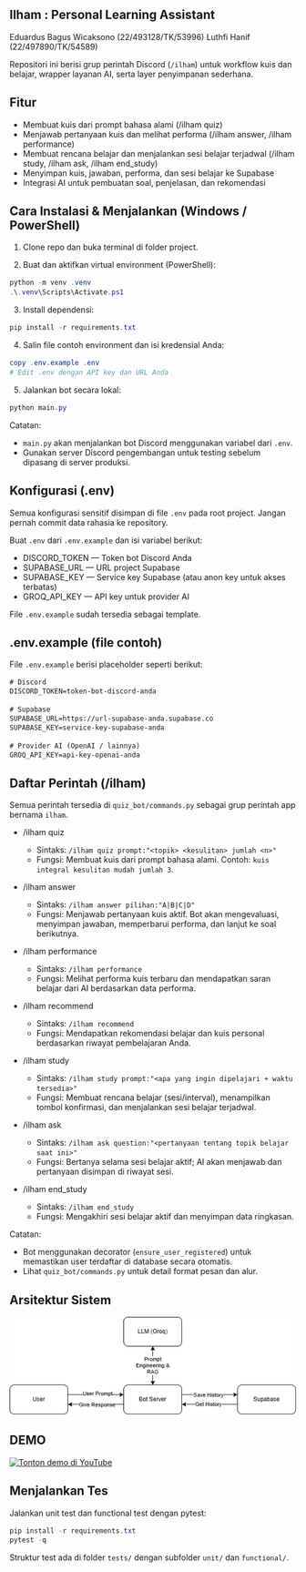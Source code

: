 ## Ilham : Personal Learning Assistant

Eduardus Bagus Wicaksono (22/493128/TK/53996)
Luthfi Hanif (22/497890/TK/54589)

Repositori ini berisi grup perintah Discord (`/ilham`) untuk workflow kuis dan belajar, wrapper layanan AI, serta layer penyimpanan sederhana.

## Fitur
- Membuat kuis dari prompt bahasa alami (/ilham quiz)
- Menjawab pertanyaan kuis dan melihat performa (/ilham answer, /ilham performance)
- Membuat rencana belajar dan menjalankan sesi belajar terjadwal (/ilham study, /ilham ask, /ilham end_study)
- Menyimpan kuis, jawaban, performa, dan sesi belajar ke Supabase
- Integrasi AI untuk pembuatan soal, penjelasan, dan rekomendasi

## Cara Instalasi & Menjalankan (Windows / PowerShell)
1. Clone repo dan buka terminal di folder project.

2. Buat dan aktifkan virtual environment (PowerShell):

```powershell
python -m venv .venv
.\.venv\Scripts\Activate.ps1
```

3. Install dependensi:

```powershell
pip install -r requirements.txt
```

4. Salin file contoh environment dan isi kredensial Anda:

```powershell
copy .env.example .env
# Edit .env dengan API key dan URL Anda
```

5. Jalankan bot secara lokal:

```powershell
python main.py
```

Catatan:
- `main.py` akan menjalankan bot Discord menggunakan variabel dari `.env`.
- Gunakan server Discord pengembangan untuk testing sebelum dipasang di server produksi.

## Konfigurasi (.env)

Semua konfigurasi sensitif disimpan di file `.env` pada root project. Jangan pernah commit data rahasia ke repository.

Buat `.env` dari `.env.example` dan isi variabel berikut:

- DISCORD_TOKEN — Token bot Discord Anda
- SUPABASE_URL — URL project Supabase
- SUPABASE_KEY — Service key Supabase (atau anon key untuk akses terbatas)
- GROQ_API_KEY — API key untuk provider AI 

File `.env.example` sudah tersedia sebagai template.

## .env.example (file contoh)
File `.env.example` berisi placeholder seperti berikut:

```text
# Discord
DISCORD_TOKEN=token-bot-discord-anda

# Supabase
SUPABASE_URL=https://url-supabase-anda.supabase.co
SUPABASE_KEY=service-key-supabase-anda

# Provider AI (OpenAI / lainnya)
GROQ_API_KEY=api-key-openai-anda
```

## Daftar Perintah (/ilham)

Semua perintah tersedia di `quiz_bot/commands.py` sebagai grup perintah app bernama `ilham`.

- /ilham quiz <prompt>
  - Sintaks: `/ilham quiz prompt:"<topik> <kesulitan> jumlah <n>"`
  - Fungsi: Membuat kuis dari prompt bahasa alami. Contoh: `kuis integral kesulitan mudah jumlah 3`.

- /ilham answer <huruf>
  - Sintaks: `/ilham answer pilihan:"A|B|C|D"`
  - Fungsi: Menjawab pertanyaan kuis aktif. Bot akan mengevaluasi, menyimpan jawaban, memperbarui performa, dan lanjut ke soal berikutnya.

- /ilham performance
  - Sintaks: `/ilham performance`
  - Fungsi: Melihat performa kuis terbaru dan mendapatkan saran belajar dari AI berdasarkan data performa.

- /ilham recommend
  - Sintaks: `/ilham recommend`
  - Fungsi: Mendapatkan rekomendasi belajar dan kuis personal berdasarkan riwayat pembelajaran Anda.

- /ilham study <prompt>
  - Sintaks: `/ilham study prompt:"<apa yang ingin dipelajari + waktu tersedia>"`
  - Fungsi: Membuat rencana belajar (sesi/interval), menampilkan tombol konfirmasi, dan menjalankan sesi belajar terjadwal.

- /ilham ask <pertanyaan>
  - Sintaks: `/ilham ask question:"<pertanyaan tentang topik belajar saat ini>"`
  - Fungsi: Bertanya selama sesi belajar aktif; AI akan menjawab dan pertanyaan disimpan di riwayat sesi.

- /ilham end_study
  - Sintaks: `/ilham end_study`
  - Fungsi: Mengakhiri sesi belajar aktif dan menyimpan data ringkasan.

Catatan:
- Bot menggunakan decorator (`ensure_user_registered`) untuk memastikan user terdaftar di database secara otomatis.
- Lihat `quiz_bot/commands.py` untuk detail format pesan dan alur.

## Arsitektur Sistem

![Arsitektur placeholder](./assets/image.png)

## DEMO
[![Tonton demo di YouTube](https://img.youtube.com/vi/pFTc4dEKhDY/0.jpg)](https://youtu.be/pFTc4dEKhDY)



## Menjalankan Tes

Jalankan unit test dan functional test dengan pytest:

```powershell
pip install -r requirements.txt
pytest -q
```

Struktur test ada di folder `tests/` dengan subfolder `unit/` dan `functional/`.

